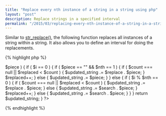 ```yaml
---
title: "Replace every nth instance of a string in a string using php"
layout: "post"
description: Replace strings in a specified interval
permalink: "/2015/03/replacing-every-nth-instance-of-a-string-in-a-string-using-php.html"
---
```


Similar to [str_replace()](https://php.net/manual/en/function.str-replace.php), the following function replaces all instances of a string within a string. It also allows you to define an interval for doing the replacements. 

{% highlight php %}
<?php
/*
 * Replace every case-sensitive nth instance of a string in a string
 * 
 * @param string $search - the value being searched for
 * @param string $replace - the replacement value
 * @param string $subject - the string to search in
 * @param int $nth - replacement interval (optional)
 * @param int $count - number of replacements performed (optional)
 *
 * @return string
 *
 */
function str_replace_nth( $search, $replace, $subject, $nth=1, $count=null ) {
	
	$pieces = explode( $search, $subject );
	$updated_string = "";
	$replaced = 0; 
	
	if ( !$nth ) { return $subject; }
	
	foreach( $pieces as $i=>$piece ) {
		
		if ( $i == 0 ) {
			if ( $piece == "" && $nth == 1 ) {
				if ( $count === null || $replaced < $count ) {
					$updated_string .= $replace . $piece;
				}
				$replaced++;
			}
			else {
				$updated_string .= $piece;
			}
		}
		else {
			if ( $i % $nth == 0 ) {
				if ( $count === null || $replaced < $count ) {
					$updated_string .= $replace . $piece;
				}
				else {
					$updated_string .= $search . $piece;
				}
				$replaced++;
			}
			else {
				$updated_string .= $search . $piece;
			}
		}
		
	}
	
	return $updated_string;
	
}
?>
{% endhighlight %}
